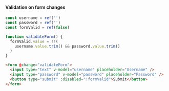 #### Validation on form changes

```js
const username = ref('')
const password = ref('')
const formValid = ref(false)

function validateForm() {
  formValid.value = !!(
    username.value.trim() && password.value.trim()
  )
}
```

```html
<form @change="validateForm">
  <input type="text" v-model="username" placeholder="Username" />
  <input type="password" v-model="password" placeholder="Password" />
  <button type="submit" :disabled="!formValid">Submit</button>
</form>
```


<aside class="notes">

</aside>
